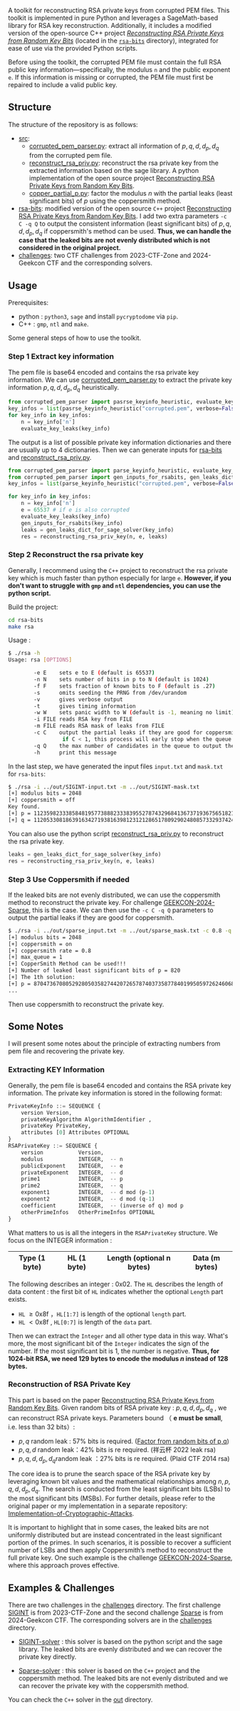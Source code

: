 

A toolkit for reconstructing RSA private keys from corrupted PEM files. This toolkit is implemented in pure Python and leverages a SageMath-based library for RSA key reconstruction. Additionally, it includes a modified version of the open-source C++ project [*Reconstructing RSA Private Keys from Random Key Bits*](https://hovav.net/ucsd/papers/hs09.html) (located in the [`rsa-bits`](./rsa-bits/) directory), integrated for ease of use via the provided Python scripts.

Before using the toolkit, the corrupted PEM file must contain the full RSA public key information—specifically, the modulus `n` and the public exponent `e`. If this information is missing or corrupted, the PEM file must first be repaired to include a valid public key.

## Structure

The structure of the repository is as follows:

- [src](./src/): 
  - [corrupted_pem_parser.py](./src/corrupted_pem_parser.py): extract all information of $p,q,d,d_p,d_q$ from the corrupted pem file. 
  - [reconstruct_rsa_priv.py](./src/reconstruct_rsa_priv.py): reconstruct the rsa private key from the extracted information based on the sage library. A python implementation of the open source project [Reconstructing RSA Private Keys from Random Key Bits](https://hovav.net/ucsd/papers/hs09.html).
  - [copper_partial_p.py](./src/copper_partial_p.py): factor the modulus $n$ with the partial leaks (least significant bits) of $p$ using the coppersmith method.
- [rsa-bits](./rsa-bits/): modified version of the open source `C++` project [Reconstructing RSA Private Keys from Random Key Bits](https://hovav.net/ucsd/papers/hs09.html). I add two extra parameters `-c C -q Q` to output the consistent information (least significant bits) of $p,q,d,d_p,d_q$ if coppersmith's method can be used. **Thus, we can handle the case that the leaked bits are not evenly distributed which is not considered in the original project.**
- [challenges](./challenges/): two CTF challenges from 2023-CTF-Zone and 2024-Geekcon CTF and the corresponding solvers.



## Usage

Prerequisites: 
- python : `python3`, `sage` and install `pycryptodome` via `pip`.
- C++ : `gmp`, `ntl` and `make`.

Some general steps of how to use the toolkit.

### Step 1 Extract key information

The pem file is base64 encoded and contains the rsa private key information. We can use [corrupted_pem_parser.py](./src/corrupted_pem_parser.py) to extract the private key information $p,q,d,d_p,d_q$ heuristically.

```python
from corrupted_pem_parser import pasrse_keyinfo_heuristic, evaluate_key_leaks
key_infos = list(pasrse_keyinfo_heuristic("corrupted.pem", verbose=False))
for key_info in key_infos:
    n = key_info['n']
    evaluate_key_leaks(key_info)
```

The output is a list of possible private key information dictionaries and there are usually up to 4 dictionaries. Then we can generate inputs for [rsa-bits](./rsa-bits/) and [reconstruct_rsa_priv.py](./src/reconstruct_rsa_priv.py).

```python 
from corrupted_pem_parser import parse_keyinfo_heuristic, evaluate_key_leaks
from corrupted_pem_parser import gen_inputs_for_rsabits, gen_leaks_dict_for_sage_solver
key_infos = list(parse_keyinfo_heuristic("corrupted.pem", verbose=False))

for key_info in key_infos:
    n = key_info['n']
    e = 65537 # if e is also corrupted
    evaluate_key_leaks(key_info)
    gen_inputs_for_rsabits(key_info)
    leaks = gen_leaks_dict_for_sage_solver(key_info)    
    res = reconstructing_rsa_priv_key(n, e, leaks)
```



### Step 2 Reconstruct the rsa private key

Generally, I recommend using the `C++` project to reconstruct the rsa private key which is much faster than python especially for large `e`. **However, if you don't want to struggle with `gmp` and `ntl` dependencies, you can use the python script.**


Build the project:

```bash
cd rsa-bits
make rsa
```

Usage :

```bash
$ ./rsa -h
Usage: rsa [OPTIONS]

        -e E    sets e to E (default is 65537)
        -n N    sets number of bits in p to N (default is 1024)
        -f F    sets fraction of known bits to F (default is .27)
        -s      omits seeding the PRNG from /dev/urandom
        -v      gives verbose output
        -t      gives timing information
        -w W    sets panic width to W (default is -1, meaning no limit)
        -i FILE reads RSA key from FILE
        -m FILE reads RSA mask of leaks from FILE
        -c C    output the partial leaks if they are good for coppersmith, C > 0.5 and default is 1.0 i.e. no coppersmith
                 if C < 1, this process will early stop when the queue size and depth meet the requirement
        -q Q    the max number of candidates in the queue to output the partial leaks, default is 1
        -h      print this message
```

In the last step, we have generated the input files `input.txt` and `mask.txt` for `rsa-bits`:

```bash
$ ./rsa -i ../out/SIGINT-input.txt -m ../out/SIGINT-mask.txt
[+] modulus bits = 2048
[+] coppersmith = off
Key found.
[+] p = 11235982333858481957738882333839552787432968413673719367565182100760999937144642883191094443194544439840950002100069215403234921117088831978729766079053709
[+] q = 11205330818639163427193816398123121286517809290248085733293742402809227671039022556356406775564617099821555918144399477278649926821357427744215089861521347
```

You can also use the python script [reconstruct_rsa_priv.py](./src/reconstruct_rsa_priv.py) to reconstruct the rsa private key.

```python
leaks = gen_leaks_dict_for_sage_solver(key_info)    
res = reconstructing_rsa_priv_key(n, e, leaks)
```



### Step 3 Use Coppersmith if needed

If the leaked bits are not evenly distributed, we can use the coppersmith method to reconstruct the private key. For challenge [GEEKCON-2024-Sparse](./challenges/sparse.pem), this is the case. We can then use the `-c C -q Q` parameters to output the partial leaks if they are good for coppersmith.

```bash
$ ./rsa -i ../out/sparse_input.txt -m ../out/sparse_mask.txt -c 0.8 -q 1
[+] modulus bits = 2048
[+] coppersmith = on
[+] coppersmith rate = 0.8
[+] max_queue = 1
[+] CopperSmith Method can be used!!!
[+] Number of leaked least significant bits of p = 820
[+] The 1th solution:
[+] p = 870473670805292805035827442072657874037358778401995059726246068112225672572145083696242182952028899038615354940217934488188125908120516854351411281694888625093471888014503393988647335742390662434462489597728212848995781889289518315409299978433927
...
```

Then use coppersmith to reconstruct the private key.



## Some Notes

I will present some notes about the principle of extracting numbers from pem file and recovering the private key.



### Extracting KEY Information

Generally, the pem file is base64 encoded and contains the RSA private key information. The private key information is stored in the following format:

```python
PrivateKeyInfo ::= SEQUENCE {
	version Version,
	privateKeyAlgorithm AlgorithmIdentifier ,
	privateKey PrivateKey,
	attributes [0] Attributes OPTIONAL
}
RSAPrivateKey ::= SEQUENCE {
	version           Version,
	modulus           INTEGER,  -- n
	publicExponent    INTEGER,  -- e
	privateExponent   INTEGER,  -- d
	prime1            INTEGER,  -- p
	prime2            INTEGER,  -- q
	exponent1         INTEGER,  -- d mod (p-1)
	exponent2         INTEGER,  -- d mod (q-1)
	coefficient       INTEGER,  -- (inverse of q) mod p
	otherPrimeInfos   OtherPrimeInfos OPTIONAL
}
```

What matters to us is all the integers in the `RSAPrivateKey` structure. We focus on the INTEGER information :

| Type (1 byte) | HL (1 byte) | Length (optional n bytes) | Data (m bytes) |
| ------------- | ----------- | ------------------------- | -------------- |

The following  describes an integer : 0x02. The `HL` describes the length of data content : the first bit of `HL` indicates whether the optional `Length` part exists.

- `HL` $\ge \text{0x8f}$ ，`HL[1:7]` is length of the optional `length`  part.
- `HL` $< \text{0x8f}$ ,  `HL[0:7]` is length of the `data`  part.

Then we can extract the `Integer` and all other type data in this way. What's more, the most significant bit of the `Integer` indicates the sign of the number. If the most significant bit is 1, the number is negative. **Thus, for 1024-bit RSA, we need 129 bytes to encode the modulus $n$ instead of 128 bytes.**



### Reconstruction of RSA Private Key

This part is based on the paper [Reconstructing RSA Private Keys from Random Key Bits](https://hovav.net/ucsd/papers/hs09.html). Given random bits of RSA private key : $p,q,d,d_p,d_q$ , we can reconstruct RSA private keys. Parameters bound （ **e must be small**, i.e. less than 32 bits）:

- $p,q$ random leak : 57% bits is required. ([Factor from random bits of p,q](https://github.com/y011d4/factor-from-random-known-bits))
- $p,q,d$ random leak：42% bits is re required. (祥云杯 2022 leak rsa)
- $p,q,d,d_p,d_q$​ random leak ：27% bits is re required. (Plaid CTF 2014 rsa)

The core idea is to prune the search space of the RSA private key by leveraging known bit values and the mathematical relationships among $n, p, q, d, d_p, d_q$. The search is conducted from the least significant bits (LSBs) to the most significant bits (MSBs). For further details, please refer to the original paper or my implementation in a separate repository: [Implementation-of-Cryptographic-Attacks](https://github.com/tl2cents/Implementation-of-Cryptographic-Attacks/tree/main/ReconstructingRSA).

It is important to highlight that in some cases, the leaked bits are not uniformly distributed but are instead concentrated in the least significant portion of the primes. In such scenarios, it is possible to recover a sufficient number of LSBs and then apply Coppersmith’s method to reconstruct the full private key. One such example is the challenge [GEEKCON-2024-Sparse](./challenges/sparse.pem), where this approach proves effective.


## Examples & Challenges

There are two challenges in the [challenges](./challenges/) directory. The first challenge [SIGINT](./challenges/sigint.pem) is from 2023-CTF-Zone and the second challenge [Sparse](./challenges/sparse.pem) is from 2024-Geekcon CTF. The corresponding solvers are in the [challenges](./challenges/) directory.


- [SIGINT-solver](./challenges/solve_sigint.py) : this solver is based on the python script and the sage library. The leaked bits are evenly distributed and we can recover the private key directly.

- [Sparse-solver](./challenges/solve_sparse.py) : this solver is based on the `C++` project and the coppersmith method. The leaked bits are not evenly distributed and we can recover the private key with the coppersmith method.


You can check the `C++` solver in the [out](./out/) directory.